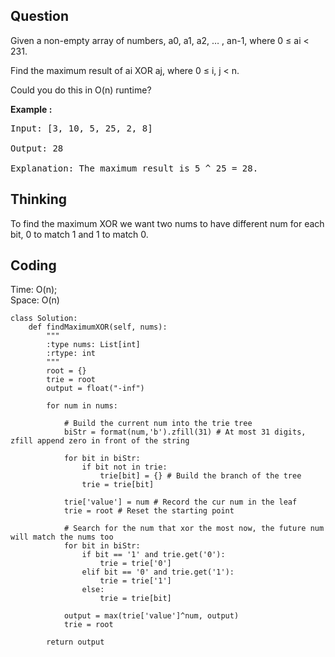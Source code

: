 ## Question
Given a non-empty array of numbers, a0, a1, a2, … , an-1, where 0 ≤ ai < 231.<br>

Find the maximum result of ai XOR aj, where 0 ≤ i, j < n.<br>

Could you do this in O(n) runtime?

**Example :**   
<pre>
Input: [3, 10, 5, 25, 2, 8]

Output: 28

Explanation: The maximum result is 5 ^ 25 = 28.
</pre>

## Thinking
To find the maximum XOR we want two nums to have different num for each bit, 0 to match 1
and 1 to match 0.

## Coding
Time: O(n); <br>
Space: O(n)
```python3
class Solution:
    def findMaximumXOR(self, nums):
        """
        :type nums: List[int]
        :rtype: int
        """
        root = {}
        trie = root
        output = float("-inf")
        
        for num in nums:
            
            # Build the current num into the trie tree
            biStr = format(num,'b').zfill(31) # At most 31 digits, zfill append zero in front of the string
            
            for bit in biStr:
                if bit not in trie:
                    trie[bit] = {} # Build the branch of the tree
                trie = trie[bit]
            
            trie['value'] = num # Record the cur num in the leaf
            trie = root # Reset the starting point
            
            # Search for the num that xor the most now, the future num will match the nums too
            for bit in biStr:
                if bit == '1' and trie.get('0'):
                    trie = trie['0']
                elif bit == '0' and trie.get('1'):
                    trie = trie['1']
                else:
                    trie = trie[bit]
            
            output = max(trie['value']^num, output)
            trie = root
        
        return output
```

